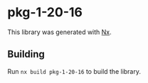 # pkg-1-20-16

This library was generated with [Nx](https://nx.dev).

## Building

Run `nx build pkg-1-20-16` to build the library.
